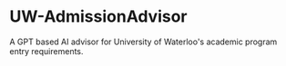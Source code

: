 # UW-AdmissionAdvisor
A GPT based AI advisor for University of Waterloo's academic program entry requirements.
